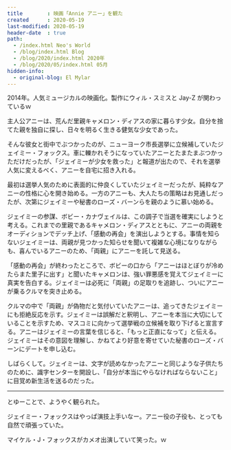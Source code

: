 ```yaml
---
title        : 映画「Annie アニー」を観た
created      : 2020-05-19
last-modified: 2020-05-19
header-date  : true
path:
  - /index.html Neo's World
  - /blog/index.html Blog
  - /blog/2020/index.html 2020年
  - /blog/2020/05/index.html 05月
hidden-info:
  - original-blog: El Mylar
---
```


2014年。人気ミュージカルの映画化。製作にウィル・スミスと Jay-Z が関わっているｗ

主人公アニーは、荒んだ里親キャメロン・ディアスの家に暮らす少女。自分を捨てた親を独自に探し、日々を明るく生きる健気な少女であった。

そんな彼女と街中でぶつかったのが、ニューヨーク市長選挙に立候補していたジェイミー・フォックス。車に轢かれそうになっていたアニーとたまたまぶつかっただけだったが、「ジェイミーが少女を救った」と報道が出たので、それを選挙人気に変えるべく、アニーを自宅に招き入れる。

最初は選挙人気のために表面的に仲良くしていたジェイミーだったが、純粋なアニーの性格に心を開き始める。一方のアニーも、大人たちの策略はお見通しだったが、次第にジェイミーや秘書のローズ・バーンらを親のように慕い始める。

ジェイミーの参謀、ボビー・カナヴェイルは、この調子で当選を確実にしようと考える。これまでの里親であるキャメロン・ディアスとともに、アニーの両親をオーディションでデッチ上げ、「感動の再会」を演出しようとする。事情を知らないジェイミーは、両親が見つかった知らせを聞いて複雑な心境になりながらも、喜んでいるアニーのため、「両親」にアニーを託して見送る。

「感動の再会」が終わったところで、ボビーの口から「アニーはほとぼりが冷めたらまた里子に出す」と聞いたキャメロンは、強い罪悪感を覚えてジェイミーに真実を告白する。ジェイミーは必死に「両親」の足取りを追跡し、ついにアニーが乗るクルマを突き止める。

クルマの中で「両親」が偽物だと気付いていたアニーは、追ってきたジェイミーにも拒絶反応を示す。ジェイミーは誤解だと釈明し、アニーを本当に大切にしていることを示すため、マスコミに向かって選挙戦の立候補を取り下げると宣言する。アニーはジェイミーの言葉を信じると、「もっと正直になって」と伝える。ジェイミーはその意図を理解し、かねてより好意を寄せていた秘書のローズ・バーンにデートを申し込む。

しばらくして。ジェイミーは、文字が読めなかったアニーと同じような子供たちのために、識字センターを開設し、「自分が本当にやらなければならないこと」に目覚め新生活を送るのだった。

---

とゆーことで、ようやく観られた。

ジェイミー・フォックスはやっぱ演技上手いなー。アニー役の子役も、とっても自然で頑張っていた。

マイケル・J・フォックスがカメオ出演していて笑った。ｗ
